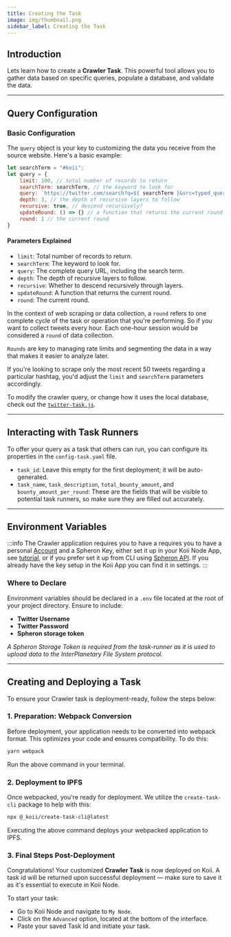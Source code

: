 ```yaml
---
title: Creating the Task
image: img/thumbnail.png
sidebar_label: Creating the Task
---
```


## Introduction

Lets learn how to create a **Crawler Task**. This powerful tool allows you to gather data based on specific queries, populate a database, and validate the data.

---

## Query Configuration

### Basic Configuration

The `query` object is your key to customizing the data you receive from the source website. Here's a basic example:

```javascript
let searchTerm = "#koii";
let query = {
    limit: 100, // total number of records to return
    searchTerm: searchTerm, // the keyword to look for
    query: `https://twitter.com/search?q=${ searchTerm }&src=typed_query`, // the query string (including said keyword)
    depth: 3, // the depth of recursive layers to follow
    recursive: true, // descend recursively?
    updateRound: () => {} // a function that returns the current round
    round: 1 // the current round
}
```

#### Parameters Explained

- `limit`: Total number of records to return.
- `searchTerm`: The keyword to look for.
- `query`: The complete query URL, including the search term.
- `depth`: The depth of recursive layers to follow.
- `recursive`: Whether to descend recursively through layers.
- `updateRound`: A function that returns the current round.
- `round`: The current round.

In the context of web scraping or data collection, a `round` refers to one complete cycle of the task or operation that you're performing. So if you want to collect tweets every hour. Each one-hour session would be considered a `round` of data collection. 

`Rounds` are key to managing rate limits and segmenting the data in a way that makes it easier to analyze later.

If you're looking to scrape only the most recent 50 tweets regarding a particular hashtag, you'd adjust the `limit` and `searchTerm` parameters accordingly. 

To modify the crawler query, or change how it uses the local database, check out the [`twitter-task.js`](https://github.com/somali0128/X-scraper/blob/e0cfff8421fb95dd4fdc123bde38a7293aee5098/twitter-task.js#L33).

----

## Interacting with Task Runners

To offer your query as a task that others can run, you can configure its properties in the `config-task.yaml` file.

- `task_id`: Leave this empty for the first deployment; it will be auto-generated.
- `task_name`, `task_description`, `total_bounty_amount`, and `bounty_amount_per_round`: These are the fields that will be visible to potential task runners, so make sure they are filled out accurately.

---

## Environment Variables

:::info
The Crawler application requires you to have a requires you to have a personal [Account](https://twitter.com/i/flow/signup) and a Spheron Key, either set it up in your Koii Node App, see [tutorial](https://docs.koii.network/koii/), or if you prefer set it up from CLI using [Spheron API](https://docs.spheron.network/rest-api/#creating-an-access-token). If you already have the key setup in the Koii App you can find it in settings.
:::

### Where to Declare

Environment variables should be declared in a `.env` file located at the root of your project directory. Ensure to include:

- **Twitter Username**
- **Twitter Password**
- **Spheron storage token**

_A Spheron Storage Token is required from the task-runner as it is used to upload data to the InterPlanetary File System protocol._

---

## Creating and Deploying a Task

To ensure your Crawler task is deployment-ready, follow the steps below:

### 1. **Preparation: Webpack Conversion**

Before deployment, your application needs to be converted into webpack format. This optimizes your code and ensures compatibility. To do this:

```bash
yarn webpack
```

Run the above command in your terminal.

### 2. **Deployment to IPFS**

Once webpacked, you're ready for deployment. We utilize the `create-task-cli` package to help with this:

```bash
npx @_koii/create-task-cli@latest
```

Executing the above command deploys your webpacked application to IPFS.

### 3. **Final Steps Post-Deployment**

Congratulations! Your customized **Crawler Task** is now deployed on Koii. A task id will be returned upon successful deployment — make sure to save it as it's essential to execute in Koii Node.

To start your task:
- Go to Koii Node and navigate to `My Node`.
- Click on the `Advanced` option, located at the bottom of the interface.
- Paste your saved Task Id and initiate your task.